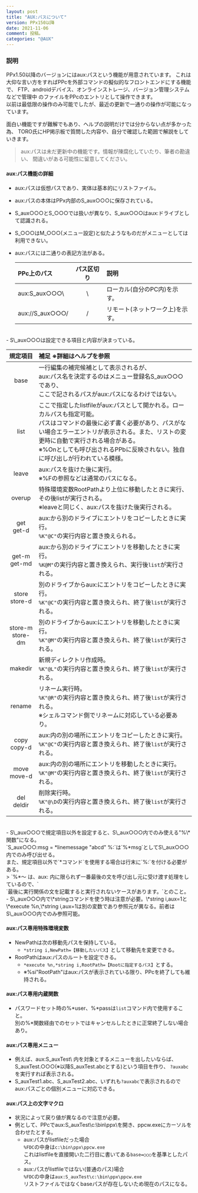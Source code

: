 ```yaml
---
layout: post
title: "AUX:パスについて"
version: PPx150以降
date: 2021-11-06
comment: 投稿。
categories: "@AUX"
---
```

### 説明
PPx1.50以降のバージョンにはaux:パスという機能が用意されています。
これは大仰な言い方をすればPPcを外部コマンドの擬似的なフロントエンドにする機能で、
FTP、androidデバイス、オンラインストレージ、バージョン管理システムなどで管理中
のファイルをPPcのエントリとして操作できます。<BR>
以前は最低限の操作のみ可能でしたが、最近の更新で一通りの操作が可能になっています。<BR>

面白い機能ですが難解でもあり、ヘルプの説明だけでは分からない点が多かった為、
TORO氏にHP掲示板で質問した内容や、自分で確認した範囲で解説をしていきます。<BR>
> aux:パスは未だ更新中の機能です。情報が陳腐化していたり、筆者の勘違い、
間違いがある可能性に留意してください。

#### aux:パス機能の詳細
- aux:パスは仮想パスであり、実体は基本的にリストファイル。
- aux:パスの本体はPPx内部のS\_aux○○○に保存されている。
- S\_aux○○○とS\_○○○では扱いが異なり、S\_aux○○○はaux:ドライブとして認識される。
- S\_○○○はM\_○○○(メニュー設定)と似たようなものだがメニューとしては利用できない。
- aux:パスには二通りの表記方法がある。

  | PPc上のパス | パス区切り | 説明 |
  |:-|:-:|:-|
  | aux:S\_aux○○○\\ | \\ | ローカル(自分のPC内)を示す。 |
  | aux://S\_aux○○○/ | / | リモート(ネットワーク上)を示す。 |
<BR>
- S\_aux○○○は設定できる項目と内容が決まっている。

  | 規定項目 | 補足 ※詳細はヘルプを参照 |
  |:-:|:-|
  | base | 一行編集の補完候補として表示されるが、<BR>aux:パス名を決定するのはメニュー登録名S\_aux○○○であり、<BR>ここで記されるパスがaux:パスになるわけではない。 |
  | list | ここで指定したlistfileがaux:パスとして開かれる。ローカルパスも指定可能。<BR>パスはコマンドの最後に必ず書く必要があり、パスがない場合エラーエントリが表示される。また、リストの変更時に自動で実行される場合がある。<BR>※%Onとしても呼び出されるPPbに反映されない。独自に呼び出しが行われている模様。 |
  | leave | aux:パスを抜けた後に実行。<BR>※%Fの参照などは通常のパスになる。 |
  | overup | 特殊環境変数RootPathより上位に移動したときに実行、その後listが実行される。<BR>※leaveと同じく、aux:パスを抜けた後実行される。 |
  | get<BR>get-d | aux:から別のドライブにエントリをコピーしたときに実行。<BR>`%K"@C"`の実行内容と置き換えられる。 |
  | get-m<BR>get-md | aux:から別のドライブにエントリを移動したときに実行。<BR>`%K@M"`の実行内容と置き換えられ、実行後`list`が実行される。 |
  | store<BR>store-d | 別のドライブからaux:にエントリをコピーしたときに実行。<BR>`%K"@C"`の実行内容と置き換えられ、終了後`list`が実行される。 |
  | store-m<BR>store-dm | 別のドライブからaux:にエントリを移動したときに実行。<BR>`%K"@M"`の実行内容と置き換えられ、終了後`list`が実行される。 |
  | makedir | 新規ディレクトリ作成時。<BR>`%K"@L"`の実行内容と置き換えられ、終了後`list`が実行される。 |
  | rename | リネーム実行時。<BR>`%K"@R"`の実行内容と置き換えられ、終了後`list`が実行される。<BR>※シェルコマンド側でリネームに対応している必要あり。 |
  | copy<BR>copy-d | aux:内の別の場所にエントリをコピーしたときに実行。<BR>`%K"@C"`の実行内容と置き換えられ、終了後`list`が実行される。 |
  | move<BR>move-d | aux:内の別の場所にエントリを移動したときに実行。<BR>`%K"@M"`の実行内容と置き換えられ、終了後`list`が実行される。 |
  | del<BR>deldir | 削除実行時。<BR>`%K"@\D`の実行内容と置き換えられ、終了後`list`が実行される。 |
<BR>
- S\_aux○○○で規定項目以外を設定すると、S\_aux○○○内でのみ使える"%\*関数"になる。<BR>
  `S_aux○○○:msg = *linemessage "abcd" %:`は`%*msg`としてS\_aux○○○内でのみ呼び出せる。<BR>
  また、規定項目以外で`*コマンド`を使用する場合は行末に`%:`を付ける必要がある。<BR>
  > `%*～ は、aux: 内に限られず一番最後の文を呼び出し元に受け渡す処理をしているので、` <BR>
    `最後に実行関係の文を記載すると実行されないケースがあります。`とのこと。
- S\_aux○○○内で\*stringコマンドを使う時は注意が必要。\*string i,aux=1と\*execute %n,\*string i,aux=1は別の変数であり参照元が異なる。前者はS\_aux○○○内でのみ参照可能。

#### aux:パス専用特殊環境変数
- NewPathは次の移動先パスを保持している。
  - `*string i,NewPath=【移動したいパス】`として移動先を変更できる。
- RootPathはaux:パスのルートを設定できる。
  - `*execute %n,*string i,RootPath=【Rootに指定するパス】`とする。
  - ※%si"RootPath"はaux:パスが表示されている限り、PPcを終了しても維持される。

#### aux:パス専用内蔵関数
- パスワードセット時の%\*user、%\*passは`list`コマンド内で使用すること。<BR>
  別の%\*関数経由でのセットではキャンセルしたときに正常終了しない場合あり。

#### aux:パス専用メニュー
- 例えば、aux:S\_auxTest\\ 内を対象とするメニューを出したいならば、
  S\_auxTest.○○○(※以降S\_auxTest.abcとする)という項目を作り、
  `?auxabc`を実行すれば表示される。<BR>
- S\_auxTest1.abc、S\_auxTest2.abc、いずれも`?auxabc`で表示されるので
  aux:パスごとの個別メニューに対応できる。

#### aux:パス上の文字マクロ
- 状況によって戻り値が異なるので注意が必要。<BR>
- 例として、PPcでaux:S\_auxTest\\c:\\bin\\ppx\\を開き、ppcw.exeにカーソルを合わせたとする。<BR>
  - aux:パスがlistfileだった場合<BR>
    `%FDC`の中身は`c:\bin\ppx\ppcw.exe`<BR>
    これはlistfileを直接開いた二行目に書いてある`base=○○○`を基準としたパス。
  - aux:パスがlistfileではない(普通のパス)場合<BR>
    `%FDC`の中身は`aux:S_auxTest\c:\bin\ppx\ppcw.exe`<BR>
    リストファイルではなくbaseパスが存在しないため現在のパスになる。
